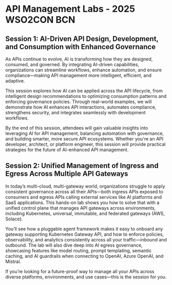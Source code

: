 # API Management Labs - 2025 WSO2CON BCN

## Session 1: AI-Driven API Design, Development, and Consumption with Enhanced Governance

As APIs continue to evolve, AI is transforming how they are designed, consumed, and governed. By integrating AI-driven capabilities, organizations can streamline workflows, enhance automation, and ensure compliance—making API management more intelligent, efficient, and adaptive.

This session explores how AI can be applied across the API lifecycle, from intelligent design recommendations to optimizing consumption patterns and enforcing governance policies. Through real-world examples, we will demonstrate how AI enhances API interactions, automates compliance, strengthens security, and integrates seamlessly with development workflows.

By the end of this session, attendees will gain valuable insights into leveraging AI for API management, balancing automation with governance, and building smarter, more secure API ecosystems. Whether you're an API developer, architect, or platform engineer, this session will provide practical strategies for the future of AI-enhanced API management.

## Session 2: Unified Management of Ingress and Egress Across Multiple API Gateways

In today’s multi-cloud, multi-gateway world, organizations struggle to apply consistent governance across all their APIs—both ingress APIs exposed to consumers and egress APIs calling external services like AI platforms and SaaS applications. This hands-on lab shows you how to solve that with a unified control plane that manages API gateways across environments, including Kubernetes, universal, immutable, and federated gateways (AWS, Solace).

You’ll see how a pluggable agent framework makes it easy to onboard any gateway supporting Kubernetes Gateway API, and how to enforce policies, observability, and analytics consistently across all your traffic—inbound and outbound. The lab will also dive deep into AI egress governance, showcasing features like model routing, prompt templating, semantic caching, and AI guardrails when connecting to OpenAI, Azure OpenAI, and Mistral.

If you’re looking for a future-proof way to manage all your APIs across diverse platforms, environments, and use cases—this is the session for you.
